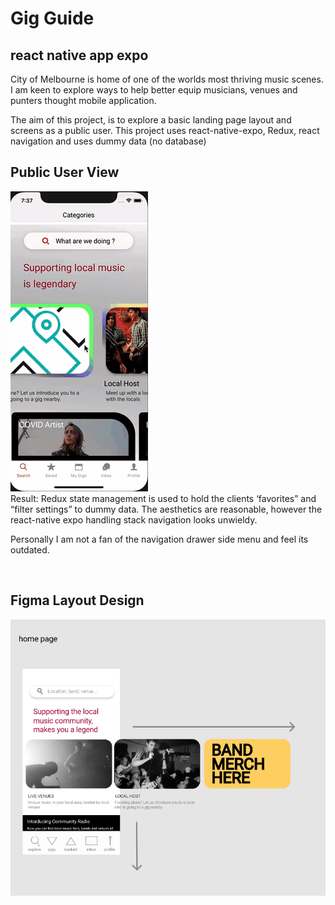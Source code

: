 # Gig Guide 
## react native app expo

City of Melbourne is home of one of the worlds most thriving music scenes. I am keen to explore ways to help better equip musicians, venues and punters thought mobile application. 

The aim of this project, is to explore a basic landing page layout and screens as a public user. This project uses react-native-expo, Redux, react navigation and uses dummy data (no database)
<br>
<h2>Public User View</h2>
<img src="./assets/event-finder.gif">
<br>
Result: Redux state management is used to hold the clients ‘favorites” and “filter settings” to dummy data. The aesthetics are reasonable, however the react-native expo handling stack navigation looks unwieldy.  

Personally I am not a fan of the navigation drawer side menu and feel its outdated. 

<br>
<h2>Figma Layout Design</h2>
<img src="./assets/snapshot.png">
<br>




